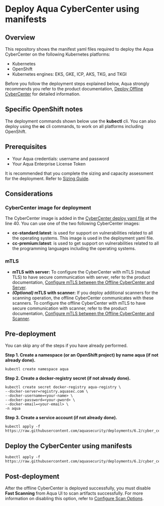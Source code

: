 # Deploy Aqua CyberCenter using manifests

## Overview

This repository shows the manifest yaml files required to deploy the Aqua CyberCenter on the following Kubernetes platforms:
* Kubernetes
* OpenShift
* Kubernetes engines: EKS, GKE, ICP, AKS, TKG, and TKGI

Before you follow the deployment steps explained below, Aqua strongly recommends you refer to the product documentation, [Deploy Offline CyberCenter](https://docs.aquasec.com/v6.5/docs/deploy-offline-cybercenter) for detailed information.

## Specific OpenShift notes
The deployment commands shown below use the **kubectl** cli. You can also deploy using the **oc** cli commands, to work on all platforms including OpenShift.

## Prerequisites
* Your Aqua credentials: username and password
* Your Aqua Enterprise License Token

It is recommended that you complete the sizing and capacity assessment for the deployment. Refer to [Sizing Guide](https://docs.aquasec.com/docs/sizing-guide).

## Considerations

### CyberCenter image for deployment

The CyberCenter image is added in the [CyberCenter deploy yaml file](./002_cybercenter_deploy.yaml#L40) at the line 40. You can use one of the two following CyberCenter images:

* **cc-standard:latest**: is used for support on vulnerabilities related to all the operating systems. This image is used in the deployment yaml file.
* **cc-premium:latest**: is used to get support on vulnerabilities related to all the programming languages including the operating systems.

### mTLS

* **mTLS with server:** To configure the CyberCenter with mTLS (mutual TLS) to have secure communication with server, refer to the product documentation, [Configure mTLS between the Offline CyberCenter and Server](https://docs.aquasec.com/docs/configure-mtls-between-the-offline-cybercenter-and-server).
* ***(Optional)* mTLS with scanner:** If you deploy additional scanners for the scanning operation, the offline CyberCenter communicates with these scanners. To configure the offline CyberCenter with mTLS to have secure communication with scanner, refer to the product documentation, [Configure mTLS between the Offline CyberCenter and Scanner](https://docs.aquasec.com/docs/configure-mtls-between-the-offline-cybercenter-and-scanner).

## Pre-deployment

You can skip any of the steps if you have already performed.

**Step 1. Create a namespace (or an OpenShift  project) by name aqua (if not already done).**

```SHELL
kubectl create namespace aqua
```

**Step 2. Create a docker-registry secret (if not already done).**

```SHELL
kubectl create secret docker-registry aqua-registry \
--docker-server=registry.aquasec.com \
--docker-username=<your-name> \
--docker-password=<your-pword> \
--docker-email=<your-email> \
-n aqua
```

**Step 3. Create a service account (if not already done).**

```SHELL
kubectl apply -f https://raw.githubusercontent.com/aquasecurity/deployments/6.2/cyber_center/kubernetes_and_openshift/manifests/001_cybercenter_serviceAccount.yaml
```

## Deploy the CyberCenter using manifests

```SHELL
kubectl apply -f https://raw.githubusercontent.com/aquasecurity/deployments/6.2/cyber_center/kubernetes_and_openshift/manifests/002_cybercenter_deploy.yaml
```

## Post-deployment
After the offline CyberCenter is deployed successfully, you must disable **Fast Scanning** from Aqua UI to scan artifacts successfully. For more information on disabling this option, refer to [Configure Scan Options](https://docs.aquasec.com/v6.5/docs/configure-scan-options#section-configure-scan-options).